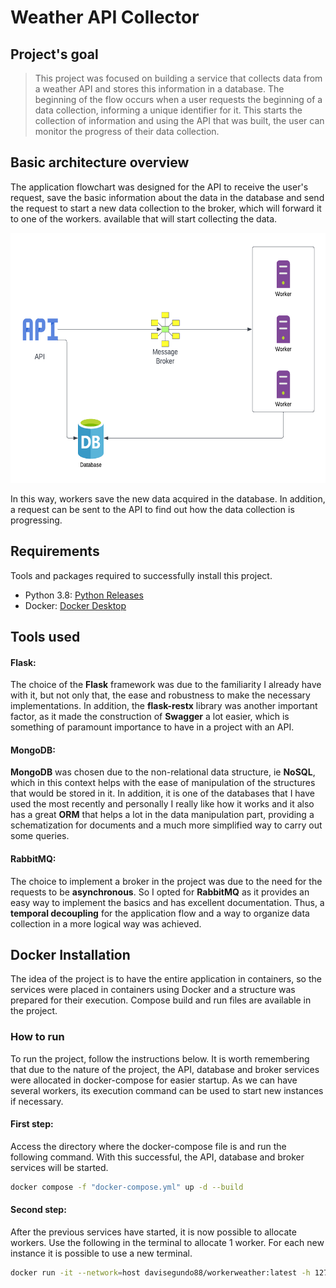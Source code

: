 # Weather API Collector

## Project's goal
> This project was focused on building a service that collects data from a weather API and stores this information in a database. The beginning of the flow occurs when a user requests the beginning of a data collection, informing a unique identifier for it. This starts the collection of information and using the API that was built, the user can monitor the progress of their data collection.

## Basic architecture overview
The application flowchart was designed for the API to receive the user's request, save the basic information about the data in the database and send the request to start a new data collection to the broker, which will forward it to one of the workers. available that will start collecting the data. 
<p align='center'>
    <img src='./docs/IT services.png' height=400>
</p>
In this way, workers save the new data acquired in the database. In addition, a request can be sent to the API to find out how the data collection is progressing.

## Requirements
Tools and packages required to successfully install this project.
- Python 3.8: [Python Releases](https://www.python.org/downloads/)
- Docker: [Docker Desktop](https://www.docker.com/products/docker-desktop/)

## Tools used
#### Flask:
The choice of the **Flask** framework was due to the familiarity I already have with it, but not only that, the ease and robustness to make the necessary implementations. In addition, the **flask-restx** library was another important factor, as it made the construction of **Swagger** a lot easier, which is something of paramount importance to have in a project with an API.

#### MongoDB:
**MongoDB** was chosen due to the non-relational data structure, ie **NoSQL**, which in this context helps with the ease of manipulation of the structures that would be stored in it. In addition, it is one of the databases that I have used the most recently and personally I really like how it works and it also has a great **ORM** that helps a lot in the data manipulation part, providing a schematization for documents and a much more simplified way to carry out some queries.

#### RabbitMQ:
The choice to implement a broker in the project was due to the need for the requests to be **asynchronous**. So I opted for **RabbitMQ** as it provides an easy way to implement the basics and has excellent documentation. Thus, a **temporal decoupling** for the application flow and a way to organize data collection in a more logical way was achieved.

## Docker Installation
The idea of the project is to have the entire application in containers, so the services were placed in containers using Docker and a structure was prepared for their execution. Compose build and run files are available in the project.

### How to run
To run the project, follow the instructions below. It is worth remembering that due to the nature of the project, the API, database and broker services were allocated in docker-compose for easier startup. As we can have several workers, its execution command can be used to start new instances if necessary.

#### First step:
Access the directory where the docker-compose file is and run the following command. With this successful, the API, database and broker services will be started.
```sh
docker compose -f "docker-compose.yml" up -d --build
```

#### Second step:
After the previous services have started, it is now possible to allocate workers. Use the following in the terminal to allocate 1 worker. For each new instance it is possible to use a new terminal.
```sh
docker run -it --network=host davisegundo88/workerweather:latest -h 127.0.0.1
```
